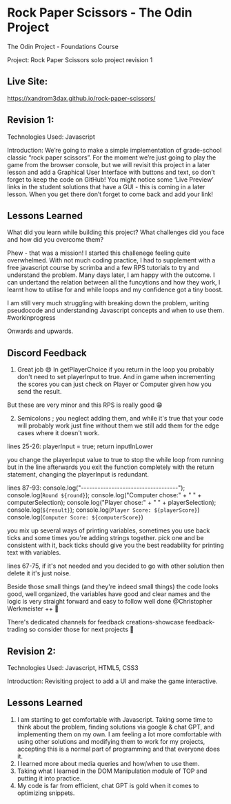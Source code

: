 # Rock Paper Scissors - The Odin Project

The Odin Project - Foundations Course

Project: Rock Paper Scissors solo project revision 1

## Live Site:

https://xandrom3dax.github.io/rock-paper-scissors/

## Revision 1:

Technologies Used: Javascript

Introduction: We’re going to make a simple implementation of grade-school classic “rock paper scissors”. For the moment we’re just going to play the game from the browser console, but we will revisit this project in a later lesson and add a Graphical User Interface with buttons and text, so don’t forget to keep the code on GitHub! You might notice some ‘Live Preview’ links in the student solutions that have a GUI - this is coming in a later lesson. When you get there don’t forget to come back and add your link!

## Lessons Learned

What did you learn while building this project? What challenges did you face and how did you overcome them?

Phew - that was a mission! I started this challenege feeling quite overwhelmed. With not much coding practice, I had to supplement with a free javascript course by scrimba and a few RPS tutorials to try and understand the problem. Many days later, I am happy with the outcome. I can undertand the relation between all the funcytions and how they work, I learnt how to utilise for and while loops and my confidence got a tiny boost.

I am still very much struggling with breaking down the problem, writing pseudocode and understanding Javascript concepts and when to use them. #workinprogress

Onwards and upwards.

## Discord Feedback

1. Great job 😄
   In getPlayerChoice if you return in the loop you probably don't need to set playerInput to true.
   And in game when incrementing the scores you can just check on Player or Computer given how you send the result.

But these are very minor and this RPS is really good 😁

2. Semicolons ; you neglect adding them, and while it's true that your code will probably work just fine without them we still add them for the edge cases where it doesn't work.

lines 25-26:
playerInput = true;
return inputInLower

you change the playerInput value to true to stop the while loop from running but in the line afterwards you exit the function completely with the return statement, changing the playerInput is redundant.

lines 87-93:
console.log("-----------------------------------");
console.log(`Round ${round}`);
console.log("Computer chose:" + " " + computerSelection);
console.log("Player chose:" + " " + playerSelection);
console.log(`${result}`);
console.log(`Player Score: ${playerScore}`)
console.log(`Computer Score: ${computerScore}`)

you mix up several ways of printing variables, sometimes you use back ticks and some times you're adding strings together. pick one and be consistent with it, back ticks should give you the best readability for printing text with variables.

lines 67-75, if it's not needed and you decided to go with other solution then delete it it's just noise.

Beside those small things (and they're indeed small things) the code looks good, well organized, the variables have good and clear names and the logic is very straight forward and easy to follow well done @Christopher Werkmeister ++ 🙂

There's dedicated channels for feedback ⁠creations-showcase ⁠feedback-trading so consider those for next projects 🙂

## Revision 2:

Technologies Used: Javascript, HTML5, CSS3

Introduction: Revisiting project to add a UI and make the game interactive.

## Lessons Learned

1. I am starting to get comfortable with Javascript. Taking some time to think about the problem, finding solutions via google & chat GPT, and implementing them on my own. I am feeling a lot more comfortable with using other solutions and modifying them to work for my projects, accepting this is a normal part of programming and that everyone does it.
2. I learned more about media queries and how/when to use them.
3. Taking what I learned in the DOM Manipulation module of TOP and putting it into practice.
4. My code is far from efficient, chat GPT is gold when it comes to optimizing snippets.
